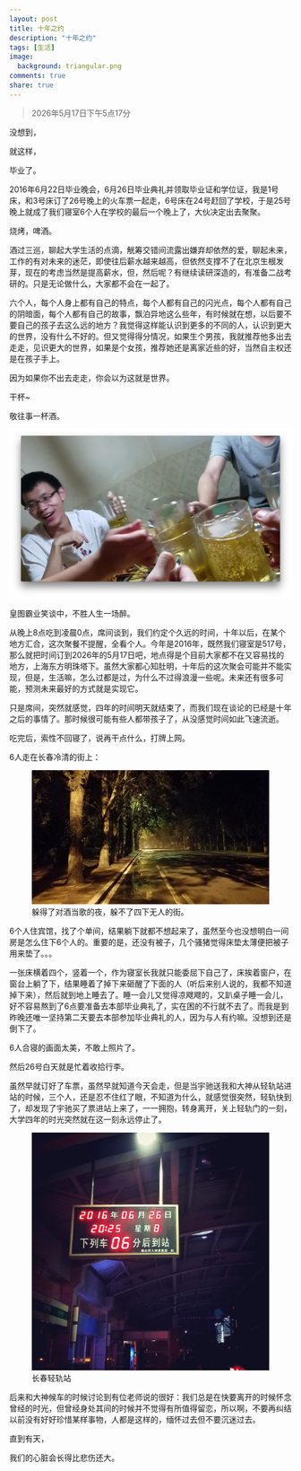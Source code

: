 ```yaml
---
layout: post
title: 十年之约
description: "十年之约"
tags: [生活]
image:
  background: triangular.png
comments: true
share: true
---
```


> 2026年5月17日下午5点17分

没想到，

就这样，

毕业了。

2016年6月22日毕业晚会，6月26日毕业典礼并领取毕业证和学位证，我是1号床，和3号床订了26号晚上的火车票一起走，6号床在24号赶回了学校，于是25号晚上就成了我们寝室6个人在学校的最后一个晚上了，大伙决定出去聚聚。

烧烤，啤酒。

<!-- more -->

酒过三巡，聊起大学生活的点滴，觥筹交错间流露出嫌弃却依然的爱，聊起未来，工作的有对未来的迷茫，即使往后薪水越来越高，但依然支撑不了在北京生根发芽，现在的考虑当然是提高薪水，但，然后呢？有继续读研深造的，有准备二战考研的。只是无论做什么，大家都不会在一起了。

六个人，每个人身上都有自己的特点，每个人都有自己的闪光点，每个人都有自己的阴暗面，每个人都有自己的故事，飘泊异地这么些年，有时候就在想，以后要不要自己的孩子去这么远的地方？我觉得这样能认识到更多的不同的人，认识到更大的世界，没有什么不好的。但又觉得得分情况，如果生个男孩，我就推荐他多出去走走，见识更大的世界，如果是个女孩，推荐她还是离家近些的好，当然自主权还是在孩子手上。

因为如果你不出去走走，你会以为这就是世界。

干杯~

敬往事一杯酒。

![img](/images/article/2016-6-26/1.png)

皇图霸业笑谈中，不胜人生一场醉。

从晚上8点吃到凌晨0点，席间谈到，我们约定个久远的时间，十年以后，在某个地方汇合，这次聚餐不提醒，全看个人。今年是2016年，既然我们寝室是517号，那么就把时间订到2026年的5月17日吧，地点得是个目前大家都不在又容易找的地方，上海东方明珠塔下。虽然大家都心知肚明，十年后的这次聚会可能并不能实现，但是，生活嘛，怎么过都是过，为什么不过得浪漫一些呢。未来还有很多可能，预测未来最好的方式就是实现它。

只是席间，突然就感觉，四年的时间明天就结束了，而我们现在谈论的已经是十年之后的事情了。那时候很可能有些人都带孩子了，从没感觉时间如此飞速流逝。

吃完后，索性不回寝了，说再干点什么，打牌上网。

6人走在长春冷清的街上：

<figure>
    <img src="/images/article/2016-6-26/3.jpg" alt="img" />
    <figcaption>躲得了对酒当歌的夜，躲不了四下无人的街。</figcaption>
</figure>

6个人住宾馆，找了个单间，结果躺下就都不想起来了，虽然至今也没想明白一间房是怎么住下6个人的。重要的是，还没有被子，几个骚猪觉得床垫太薄便把被子用来垫了。。。

一张床横着四个，竖着一个，作为寝室长我就只能委屈下自己了，床挨着窗户，在窗台上躺了下，结果睡着了掉下来砸醒了下面的人（听后来别人说的，我都不知道掉下来），然后就到地上睡去了。睡一会儿又觉得凉飕飕的，又趴桌子睡一会儿，好不容易熬到了6点要准备去本部毕业典礼了，实在困的不行就不去了。而我是到昨晚还唯一坚持第二天要去本部参加毕业典礼的人，因为与人有约嘛。没想到还是倒下了。

6人合寝的画面太美，不敢上照片了。

然后26号白天就是忙着收拾行李。

虽然早就订好了车票，虽然早就知道今天会走，但是当宇驰送我和大神从轻轨站进站的时候，三个人，还是忍不住红了眼，不知道为什么，就感觉很突然，轻轨快到了，却发现了宇驰买了票进站上来了，一一拥抱，转身离开，关上轻轨门的一刻，大学四年的时光突然就在这一刻永远停止了。

<figure>
    <img src="/images/article/2016-6-26/2.jpg" alt="img" />
    <figcaption>长春轻轨站</figcaption>
</figure>

后来和大神候车的时候讨论到有位老师说的很好：我们总是在快要离开的时候怀念曾经的时光，但曾经身处其间的时候并不觉得有所值得留恋，所以啊，不要再纠结以前没有好好珍惜某样事物，人都是这样的，缅怀过去但不要沉迷过去。

直到有天，

我们的心脏会长得比悲伤还大。